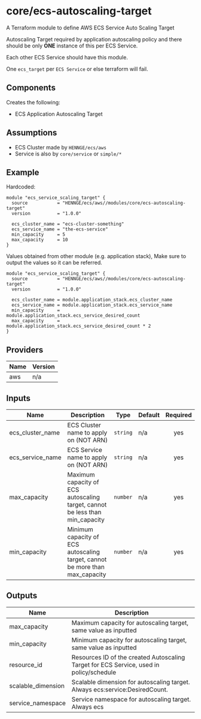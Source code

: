 # core/ecs-autoscaling-target

A Terraform module to define AWS ECS Service Auto Scaling Target

Autoscaling Target required by application autoscaling policy and there should be only **ONE** instance of this per ECS Service.

Each other ECS Service should have this module.

One `ecs_target` per `ECS Service` or else terraform will fail.

## Components

Creates the following:
- ECS Application Autoscaling Target

## Assumptions

- ECS Cluster made by `HENNGE/ecs/aws`
- Service is also by `core/service` or `simple/*`


## Example

Hardcoded:
```hcl
module "ecs_service_scaling_target" {
  source           = "HENNGE/ecs/aws//modules/core/ecs-autoscaling-target"
  version          = "1.0.0"

  ecs_cluster_name = "ecs-cluster-something"
  ecs_service_name = "the-ecs-service"
  min_capacity     = 5
  max_capacity     = 10
}
```


Values obtained from other module (e.g. application stack),
Make sure to output the values so it can be referred.
```hcl
module "ecs_service_scaling_target" {
  source           = "HENNGE/ecs/aws//modules/core/ecs-autoscaling-target"
  version          = "1.0.0"

  ecs_cluster_name = module.application_stack.ecs_cluster_name
  ecs_service_name = module.application_stack.ecs_service_name
  min_capacity     = module.application_stack.ecs_service_desired_count
  max_capacity     = module.application_stack.ecs_service_desired_count * 2
}
```

<!-- BEGINNING OF PRE-COMMIT-TERRAFORM DOCS HOOK -->
## Providers

| Name | Version |
|------|---------|
| aws | n/a |

## Inputs

| Name | Description | Type | Default | Required |
|------|-------------|------|---------|:-----:|
| ecs\_cluster\_name | ECS Cluster name to apply on (NOT ARN) | `string` | n/a | yes |
| ecs\_service\_name | ECS Service name to apply on (NOT ARN) | `string` | n/a | yes |
| max\_capacity | Maximum capacity of ECS autoscaling target, cannot be less than min\_capacity | `number` | n/a | yes |
| min\_capacity | Minimum capacity of ECS autoscaling target, cannot be more than max\_capacity | `number` | n/a | yes |

## Outputs

| Name | Description |
|------|-------------|
| max\_capacity | Maximum capacity for autoscaling target, same value as inputted |
| min\_capacity | Minimum capacity for autoscaling target, same value as inputted |
| resource\_id | Resources ID of the created Autoscaling Target for ECS Service, used in policy/schedule |
| scalable\_dimension | Scalable dimension for autoscaling target. Always ecs:service:DesiredCount. |
| service\_namespace | Service namespace for autoscaling target. Always ecs |

<!-- END OF PRE-COMMIT-TERRAFORM DOCS HOOK -->


